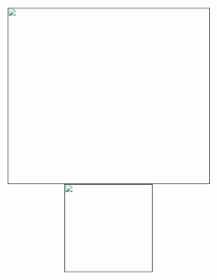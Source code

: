 <p align="center">
  <a href "https://obsilab.com" target="_blank" rel="noopener noreferrer">
    <img height="400" width="459" src="https://user-images.githubusercontent.com/23436953/161594626-639312bf-920f-4592-a6eb-0895bc3f009b.gif">
  </a>
  <a href "https://obsilab.com" target="_blank" rel="noopener noreferrer">
    <img height="200" src="https://user-images.githubusercontent.com/23436953/172023814-fac6555a-7102-4df2-bb38-fb32a477202b.svg">
  </a>
</p>

<!--
![obsilab text](https://user-images.githubusercontent.com/23436953/172023814-fac6555a-7102-4df2-bb38-fb32a477202b.svg#gh-light-mode-only)
![obsilab text white](https://user-images.githubusercontent.com/23436953/172023818-601a65b8-6543-48c3-84e7-0ec3e97dd0cc.svg#gh-dark-mode-only)
-->
